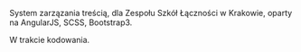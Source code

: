 System zarzązania treścią, dla Zespołu Szkół Łączności w Krakowie, oparty na AngularJS, SCSS, Bootstrap3.

W trakcie kodowania.
